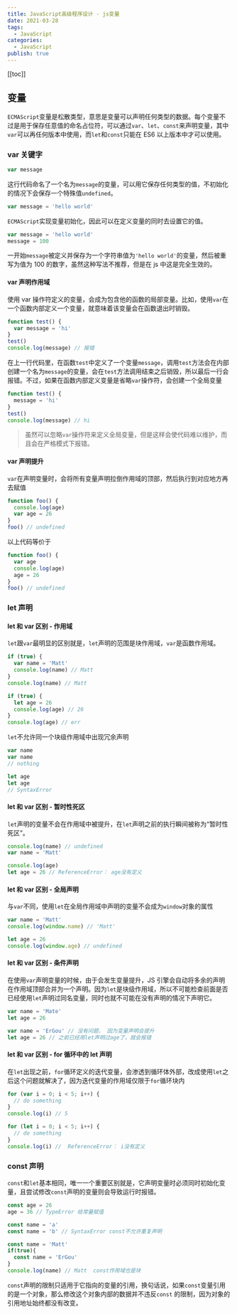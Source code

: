 ```yaml
---
title: JavaScript高级程序设计 - js变量
date: 2021-03-28
tags:
  - JavaScript
categories:
  - JavaScript
publish: true
---
```


[[toc]]

## 变量

`ECMAScript`变量是松散类型，意思是变量可以声明任何类型的数据。每个变量不过是用于保存任意值的命名占位符，可以通过`var`、`let`、`const`来声明变量，其中`var`可以再任何版本中使用，而`let`和`const`只能在 ES6 以上版本中才可以使用。

### var 关键字

```js
var message
```

这行代码命名了一个名为`message`的变量，可以用它保存任何类型的值，不初始化的情况下会保存一个特殊值`undefined`。

```js
var message = 'hello world'
```

`ECMAScript`实现变量初始化，因此可以在定义变量的同时去设置它的值。

```js
var message = 'hello world'
message = 100
```

一开始`message`被定义并保存为一个字符串值为`'hello world'`的变量，然后被重写为值为 100 的数字，虽然这种写法不推荐，但是在 js 中这是完全生效的。

#### var 声明作用域

使用 var 操作符定义的变量，会成为包含他的函数的局部变量。比如，使用`var`在一个函数内部定义一个变量，就意味着该变量会在函数退出时销毁。

```js
function test() {
  var message = 'hi'
}
test()
console.log(message) // 报错
```

在上一行代码里，在函数`test`中定义了一个变量`message`，调用`test`方法会在内部创建一个名为`message`的变量，会在`test`方法调用结束之后销毁，所以最后一行会报错。不过，如果在函数内部定义变量是省略`var`操作符，会创建一个全局变量

```js
function test() {
  message = 'hi'
}
test()
console.log(message) // hi
```

> 虽然可以忽略`var`操作符来定义全局变量，但是这样会使代码难以维护，而且会在严格模式下报错。

#### var 声明提升

`var`在声明变量时，会将所有变量声明拉倒作用域的顶部，然后执行到对应地方再去赋值

```js
function foo() {
  console.log(age)
  var age = 26
}
foo() // undefined
```

以上代码等价于

```js
function foo() {
  var age
  console.log(age)
  age = 26
}
foo() // undefined
```

### let 声明

#### let 和 var 区别 - 作用域

`let`跟`var`最明显的区别就是，`let`声明的范围是块作用域，`var`是函数作用域。

```js
if (true) {
  var name = 'Matt'
  console.log(name) // Matt
}
console.log(name) // Matt

if (true) {
  let age = 26
  console.log(age) // 26
}
console.log(age) // err
```

`let`不允许同一个块级作用域中出现冗余声明

```js
var name
var name
// nothing

let age
let age
// SyntaxError
```

#### let 和 var 区别 - 暂时性死区

`let`声明的变量不会在作用域中被提升，在`let`声明之前的执行瞬间被称为“暂时性死区”。

```js
console.log(name) // undefined
var name = 'Matt'

console.log(age)
let age = 26 // ReferenceError： age没有定义
```

#### let 和 var 区别 - 全局声明

与`var`不同，使用`let`在全局作用域中声明的变量不会成为`window`对象的属性

```js
var name = 'Matt'
console.log(window.name) // 'Matt'

let age = 26
console.log(window.age) // undefined
```

#### let 和 var 区别 - 条件声明

在使用`var`声明变量的时候，由于会发生变量提升，JS 引擎会自动将多余的声明在作用域顶部合并为一个声明。因为`let`是块级作用域，所以不可能检查前面是否已经使用`let`声明过同名变量，同时也就不可能在没有声明的情况下声明它。

```js
var name = 'Mate'
let age = 26

var name = 'ErGou' // 没有问题， 因为变量声明会提升
let age = 26 // 之前已经用let声明过age了，就会报错
```

#### let 和 var 区别 - for 循环中的 let 声明

在`let`出现之前，`for`循环定义的迭代变量，会渗透到循环体外部，改成使用`let`之后这个问题就解决了，因为迭代变量的作用域仅限于`for`循环块内

```js
for (var i = 0; i < 5; i++) {
  // do something
}
console.log(i) // 5

for (let i = 0; i < 5; i++) {
  // do something
}
console.log(i) //  ReferenceError： i没有定义
```

### const 声明

`const`和`let`基本相同，唯一一个重要区别就是，它声明变量时必须同时初始化变量，且尝试修改`const`声明的变量则会导致运行时报错。

```js
const age = 26
age = 36 // TypeError 给常量赋值

const name = 'a'
const name = 'b' // SyntaxError const不允许重复声明

const name = 'Matt'
if(true){
  const name = 'ErGou'
}
console.log(name) // Matt  const作用域也是块
```
`const`声明的限制只适用于它指向的变量的引用，换句话说，如果`const`变量引用的是一个对象，那么修改这个对象内部的数据并不违反`const` 的限制，因为对象的引用地址始终都没有改变。